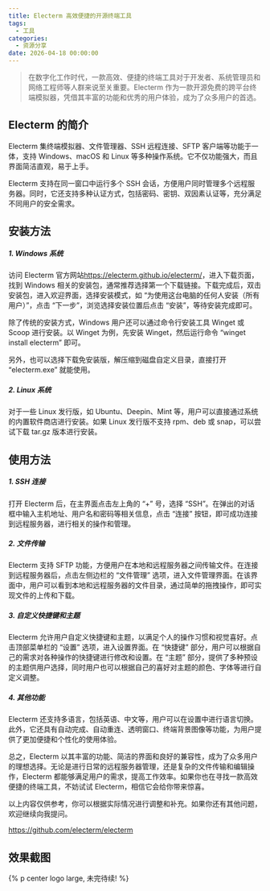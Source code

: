 ```yaml
---
title: Electerm 高效便捷的开源终端工具
tags:
  - 工具
categories:
  - 资源分享
date: 2026-04-18 00:00:00
---
```


> 在数字化工作时代，一款高效、便捷的终端工具对于开发者、系统管理员和网络工程师等人群来说至关重要。Electerm 作为一款开源免费的跨平台终端模拟器，凭借其丰富的功能和优秀的用户体验，成为了众多用户的首选。

<!-- more -->

## Electerm 的简介

Electerm 集终端模拟器、文件管理器、SSH 远程连接、SFTP 客户端等功能于一体，支持 Windows、macOS 和 Linux 等多种操作系统。它不仅功能强大，而且界面简洁直观，易于上手。

Electerm 支持在同一窗口中运行多个 SSH 会话，方便用户同时管理多个远程服务器。同时，它还支持多种认证方式，包括密码、密钥、双因素认证等，充分满足不同用户的安全需求。

## 安装方法

##### 1. Windows 系统

访问 Electerm 官方网站<https://electerm.github.io/electerm/>，进入下载页面，找到 Windows 相关的安装包，通常推荐选择第一个下载链接。下载完成后，双击安装包，进入欢迎界面，选择安装模式，如 “为使用这台电脑的任何人安装（所有用户）”，点击 “下一步”，浏览选择安装位置后点击 “安装”，等待安装完成即可。

除了传统的安装方式，Windows 用户还可以通过命令行安装工具 Winget 或 Scoop 进行安装。以 Winget 为例，先安装 Winget，然后运行命令 “winget install electerm” 即可。

另外，也可以选择下载免安装版，解压缩到磁盘自定义目录，直接打开 “electerm.exe” 就能使用。

##### 2. Linux 系统

对于一些 Linux 发行版，如 Ubuntu、Deepin、Mint 等，用户可以直接通过系统的内置软件商店进行安装。如果 Linux 发行版不支持 rpm、deb 或 snap，可以尝试下载 tar.gz 版本进行安装。

## 使用方法

##### 1. SSH 连接

打开 Electerm 后，在主界面点击左上角的 “+” 号，选择 “SSH”。在弹出的对话框中输入主机地址、用户名和密码等相关信息，点击 “连接” 按钮，即可成功连接到远程服务器，进行相关的操作和管理。

##### 2. 文件传输

Electerm 支持 SFTP 功能，方便用户在本地和远程服务器之间传输文件。在连接到远程服务器后，点击左侧边栏的 “文件管理” 选项，进入文件管理界面。在该界面中，用户可以看到本地和远程服务器的文件目录，通过简单的拖拽操作，即可实现文件的上传和下载。

##### 3. 自定义快捷键和主题

Electerm 允许用户自定义快捷键和主题，以满足个人的操作习惯和视觉喜好。点击顶部菜单栏的 “设置” 选项，进入设置界面。在 “快捷键” 部分，用户可以根据自己的需求对各种操作的快捷键进行修改和设置。在 “主题” 部分，提供了多种预设的主题供用户选择，同时用户也可以根据自己的喜好对主题的颜色、字体等进行自定义调整。

##### 4. 其他功能

Electerm 还支持多语言，包括英语、中文等，用户可以在设置中进行语言切换。此外，它还具有自动完成、自动重连、透明窗口、终端背景图像等功能，为用户提供了更加便捷和个性化的使用体验。

总之，Electerm 以其丰富的功能、简洁的界面和良好的兼容性，成为了众多用户的理想选择。无论是进行日常的远程服务器管理，还是复杂的文件传输和编辑操作，Electerm 都能够满足用户的需求，提高工作效率。如果你也在寻找一款高效便捷的终端工具，不妨试试 Electerm，相信它会给你带来惊喜。

以上内容仅供参考，你可以根据实际情况进行调整和补充。如果你还有其他问题，欢迎继续向我提问。

https://github.com/electerm/electerm

## 效果截图

{% p center logo large, 未完待续! %}